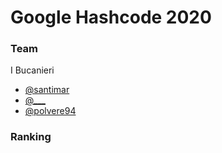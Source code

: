 # Google Hashcode 2020 
### Team
I Bucanieri
* [@santimar](https://github.com/santimar)
* [@___](https://github.com/)
* [@polvere94](https://github.com/polvere94)
### Ranking
